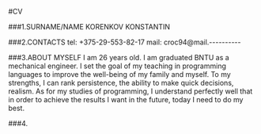 #CV

###1.SURNAME/NAME
KORENKOV KONSTANTIN

###2.CONTACTS
tel: +375-29-553-82-17
mail: croc94@mail.----------

###3.ABOUT MYSELF
I am 26 years old.
I am graduated BNTU as a mechanical engineer.
I set the goal of my teaching in programming languages to improve the well-being of my family and myself.
To my strengths, I can rank persistence, the ability to make quick decisions, realism.
As for my studies of programming, I understand perfectly well that in order to achieve the results I want in the future, today I need to do my best.

###4.